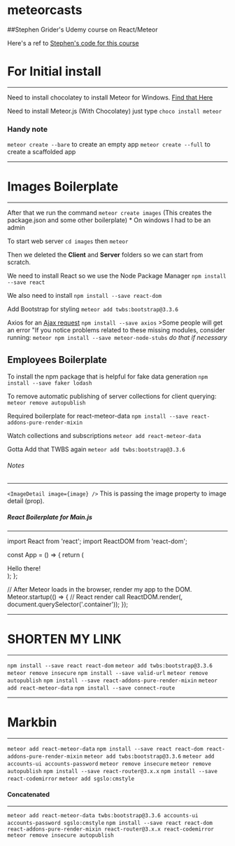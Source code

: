 # meteorcasts

##Stephen Grider's Udemy course on React/Meteor

Here's a ref to [Stephen's code for this course](https://github.com/stephengrider/meteorcasts)

# For Initial install
---

Need to install chocolatey to install Meteor for Windows.
[Find that Here](https://chocolatey.org/install)

Need to install Meteor.js (With Chocolatey) just type `choco install meteor`

### Handy note
`meteor create --bare` to create an empty app
`meteor create --full` to create a scaffolded app

---
# Images Boilerplate
---

After that we run the command `meteor create images` (This creates the package.json and some other boilerplate)
    * On windows I had to be an admin

To start web server `cd images` then `meteor`

Then we deleted the __Client__ and __Server__ folders so we can start from scratch.

We need to install React so we use the Node Package Manager `npm install --save react`

We also need to install `npm install --save react-dom`

Add Bootstrap for styling `meteor add twbs:bootstrap@3.3.6`

Axios for an [Ajax request](https://github.com/mzabriskie/axios)
    `npm install --save axios`
    >Some people will get an error "If you notice problems related to these missing modules, consider running: `meteor npm install --save meteor-node-stubs` _do that if necessary_

## Employees Boilerplate


To install the npm package that is helpful for fake data generation
`npm install --save faker lodash`

To remove automatic publishing of server collections for client querying:
`meteor remove autopublish`

Required boilerplate for react-meteor-data
`npm install --save react-addons-pure-render-mixin`

Watch collections and subscriptions
`meteor add react-meteor-data`

Gotta Add that TWBS again
`meteor add twbs:bootstrap@3.3.6`

###### Notes
---
`<ImageDetail image={image} />` This is passing the image property to image detail (prop).


##### React Boilerplate for Main.js
---
import React from 'react';
import ReactDOM from 'react-dom';

const App = () => {
    return (
        <div>Hello there!</div>
    );
};

// After Meteor loads in the browser, render my app to the DOM.
Meteor.startup(() => {
    // React render call
    ReactDOM.render(<App />, document.querySelector('.container'));
});

---
# SHORTEN MY LINK
---

`npm install --save react react-dom`
`meteor add twbs:bootstrap@3.3.6`
`meteor remove insecure`
`npm install --save valid-url`
`meteor remove autopublish`
`npm install --save react-addons-pure-render-mixin`
`meteor add react-meteor-data`
`npm install --save connect-route`

---
# Markbin
---

`meteor add react-meteor-data`
`npm install --save react react-dom react-addons-pure-render-mixin`
`meteor add twbs:bootstrap@3.3.6`
`meteor add accounts-ui accounts-password`
`meteor remove insecure`
`meteor remove autopublish`
`npm install --save react-router@3.x.x`
`npm install --save react-codemirror`
`meteor add sgslo:cmstyle`

#### Concatenated
---
`meteor add react-meteor-data twbs:bootstrap@3.3.6 accounts-ui accounts-password sgslo:cmstyle`
`npm install --save react react-dom react-addons-pure-render-mixin react-router@3.x.x react-codemirror`
`meteor remove insecure autopublish`